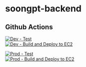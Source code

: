 # soongpt-backend

## Github Actions
[![Dev - Test](https://github.com/yourssu/soongpt-backend/actions/workflows/dev-pr.yml/badge.svg)](https://github.com/yourssu/soongpt-backend/actions/workflows/dev-pr.yml)  
[![Dev - Build and Deploy to EC2](https://github.com/yourssu/soongpt-backend/actions/workflows/dev-push.yml/badge.svg)](https://github.com/yourssu/soongpt-backend/actions/workflows/dev-push.yml)

[![Prod - Test](https://github.com/yourssu/soongpt-backend/actions/workflows/main-pr.yml/badge.svg)](https://github.com/yourssu/soongpt-backend/actions/workflows/main-pr.yml)  
[![Prod - Build and Deploy to EC2](https://github.com/yourssu/soongpt-backend/actions/workflows/main-push.yml/badge.svg)](https://github.com/yourssu/soongpt-backend/actions/workflows/main-push.yml)    

